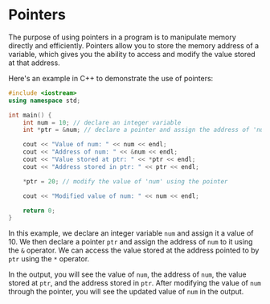 # Pointers

The purpose of using pointers in a program is to manipulate memory directly and efficiently. Pointers allow you to store the memory address of a variable, which gives you the ability to access and modify the value stored at that address.

Here's an example in C++ to demonstrate the use of pointers:

```cpp
#include <iostream>
using namespace std;

int main() {
    int num = 10; // declare an integer variable
    int *ptr = &num; // declare a pointer and assign the address of 'num' to it

    cout << "Value of num: " << num << endl;
    cout << "Address of num: " << &num << endl;
    cout << "Value stored at ptr: " << *ptr << endl;
    cout << "Address stored in ptr: " << ptr << endl;

    *ptr = 20; // modify the value of 'num' using the pointer

    cout << "Modified value of num: " << num << endl;

    return 0;
}
```

In this example, we declare an integer variable `num` and assign it a value of 10. We then declare a pointer `ptr` and assign the address of `num` to it using the `&` operator. We can access the value stored at the address pointed to by `ptr` using the `*` operator.

In the output, you will see the value of `num`, the address of `num`, the value stored at `ptr`, and the address stored in `ptr`. After modifying the value of `num` through the pointer, you will see the updated value of `num` in the output.